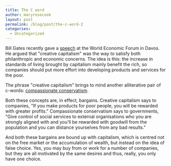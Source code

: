```yaml
---
title: The C word
author: maryrosecook
layout: post
permalink: /blog/post/the-c-word-2
categories:
  - Uncategorized
---
```

Bill Gates recently gave a [speech][1] at the World Economic Forum in Davos. He argued that "creative capitalism" was the way to satisfy both philanthropic and economic concerns. The idea is this: the increase in standards of living brought by capitalism mainly benefit the rich, so companies should put more effort into developing products and services for the poor.

The phrase "creative capitalism" brings to mind another alliterative pair of c-words: [compassionate conservatism][2].

Both these concepts are, in effect, bargains. Creative capitalism says to companies, "If you make products for poor people, you will be rewarded with greater profits." Compassionate conservatism says to governments, "Give control of social services to external organisations who you are strongly aligned with and you'll be rewarded with goodwill from the population and you can distance yourselves from any bad results."

And both these bargains are bound up with capitalism, which is centred not on the free market or the accumulation of wealth, but instead on the idea of false choice. Yes, you may buy from or work for a number of companies, but they are all motivated by the same desires and thus, really, you only have one choice.

 [1]: https://www.youtube.com/watch?v=rZs4Qnb0j4A
 [2]: http://en.wikipedia.org/wiki/Compassionate_conservatism
